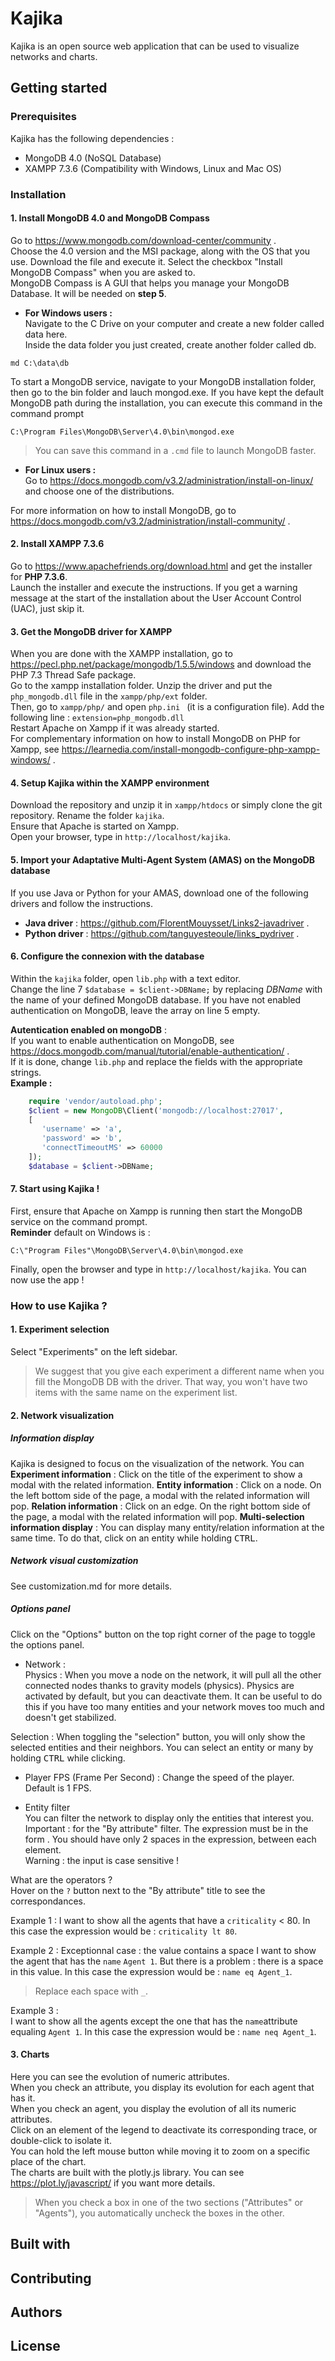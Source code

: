 # Kajika
Kajika is an open source web application that can be used to visualize networks and charts. 

## Getting started
  ### Prerequisites
Kajika has the following dependencies :
* MongoDB 4.0 (NoSQL Database)
* XAMPP 7.3.6 (Compatibility with Windows, Linux and Mac OS)

 ### Installation 
 
 #### 1. Install MongoDB 4.0 and MongoDB Compass
 Go to https://www.mongodb.com/download-center/community .  
 Choose the 4.0 version and the MSI package, along with the OS that you use.
 Download the file and execute it. Select the checkbox "Install MongoDB Compass" when you are asked to.  
 MongoDB Compass is A GUI that helps you manage your MongoDB Database. It will be needed on **step 5**.
 
 * **For Windows users :**  
 Navigate to the C Drive on your computer and create a new folder called data here.  
 Inside the data folder you just created, create another folder called db.
  ```
  md C:\data\db
  ```
  To start a MongoDB service, navigate to your MongoDB installation folder, then go to the bin folder and lauch mongod.exe.
  If you have kept the default MongoDB path during the installation, you can execute this command in the command prompt 
  ```
  C:\Program Files\MongoDB\Server\4.0\bin\mongod.exe
  ```
>  You can save this command in a ```.cmd``` file to launch MongoDB faster.
  
 * **For Linux users :**  
 Go to https://docs.mongodb.com/v3.2/administration/install-on-linux/ and choose one of the distributions.
 
For more information on how to install MongoDB, go to https://docs.mongodb.com/v3.2/administration/install-community/ .
 
 #### 2. Install XAMPP 7.3.6
 Go to https://www.apachefriends.org/download.html and get the installer for **PHP 7.3.6**.  
Launch the installer and execute the instructions. If you get a warning message at the start of the installation about the User Account Control (UAC), just skip it. 
 
 #### 3. Get the MongoDB driver for XAMPP 
 When you are done with the XAMPP installation, go to https://pecl.php.net/package/mongodb/1.5.5/windows and download the PHP 7.3 Thread Safe package.  
Go to the xampp installation folder. Unzip the driver and put the ``` php_mongodb.dll ``` file in the `` xampp/php/ext `` folder.  
Then, go to ``` xampp/php/ ``` and open ```php.ini ``` (it is a configuration file). Add the following line : ``` extension=php_mongodb.dll ```   
Restart Apache on Xampp if it was already started.  
For complementary information on how to install MongoDB on PHP for Xampp, see https://learnedia.com/install-mongodb-configure-php-xampp-windows/ .

 #### 4. Setup Kajika within the XAMPP environment
 Download the repository and unzip it in  ``` xampp/htdocs ``` or simply clone the git repository. Rename the folder ``` kajika ```.  
 Ensure that Apache is started on Xampp.  
 Open your browser, type in ``` http://localhost/kajika ```.  
 
#### 5. Import your Adaptative Multi-Agent System (AMAS) on the MongoDB database
If you use Java or Python for your AMAS, download one of the following drivers and follow the instructions.
* **Java driver** :  https://github.com/FlorentMouysset/Links2-javadriver .
* **Python driver** : https://github.com/tanguyesteoule/links_pydriver .   

#### 6. Configure the connexion with the database 
Within the `` kajika `` folder, open `lib.php` with a text editor.  
Change the line  7 `$database = $client->DBName;` by replacing *DBName* with the name of your defined MongoDB database.
If you have not enabled authentication on MongoDB, leave the array on line 5 empty.

**Autentication enabled on mongoDB** :  
If you want to enable authentication on MongoDB, see https://docs.mongodb.com/manual/tutorial/enable-authentication/ .  
If it is done, change `lib.php` and replace the fields with the appropriate strings.  
**Example :**
```php
	require 'vendor/autoload.php'; 
	$client = new MongoDB\Client('mongodb://localhost:27017',
	[ 
	   'username' => 'a',
	   'password' => 'b',
	   'connectTimeoutMS' => 60000	
	]);
	$database = $client->DBName; 
 ```
 
#### 7. Start using Kajika !
First, ensure that Apache on Xampp is running then start the MongoDB service on the command prompt.  
**Reminder** default on Windows is :
  ```
  C:\"Program Files"\MongoDB\Server\4.0\bin\mongod.exe
  ```
 Finally, open the browser and type in ``` http://localhost/kajika ```. You can now use the app !


 ### How to use Kajika ?
 #### 1. Experiment selection
 Select "Experiments" on the left sidebar. 
 > We suggest that you give each experiment a different name when you fill the MongoDB DB with the driver. That way, you won't have two items with the same name on the experiment list.
 
 #### 2. Network visualization 
##### Information display 
Kajika is designed to focus on the visualization of the network. You can
**Experiment information** : Click on the title of the experiment to show a modal with the related information.
**Entity information** :  Click on a node. On the left bottom side of the page, a modal with the related information will pop.
**Relation information** :  Click on an edge. On the right bottom side of the page, a modal with the related information will pop. 
**Multi-selection information display** : You can display many entity/relation information at the same time. To do that, click on an entity while holding <kbd>CTRL</kbd>.

 ##### Network visual customization

See customization.md for more details.




 ##### Options panel
 Click on the "Options" button on the top right corner of the page to toggle the options panel.  
* Network :  
Physics : 
When you move a node on the network, it will pull all the other connected nodes thanks to gravity models (physics).
Physics are activated by default, but you can deactivate them. It can be useful to do this if you have too many entities and your network moves too much and doesn't get stabilized.

Selection : 
When toggling the "selection" button, you will only show the selected entities and their neighbors. You can select an entity or many by holding <kbd>CTRL</kbd> while clicking.

* Player
FPS (Frame Per Second) : Change the speed of the player. Default is 1 FPS.

* Entity filter  
You can filter the network to display only the entities that interest you. 
Important : for the "By attribute" filter.
The expression must be in the form <attribute name> <operator> <value>. 
You should have only 2 spaces in the expression, between each element.  
Warning : the input is case sensitive ! 

What are the operators ?  
Hover on the `?` button next to the "By attribute" title to see the correspondances. 

Example 1 : 
I want to show all the agents that have a `criticality` < 80.
In this case the expression would be : `criticality lt 80`.

Example 2 : 
Exceptionnal case : the value contains a space
I want to show the agent that has the `name` `Agent 1`. But there is a problem : there is a space in this value. 
In this case the expression would be : `name eq Agent_1`.
> Replace each space with `_`.

Example 3 :  
I want to show all the agents except the one that has the `name`attribute equaling `Agent 1`.
In this case the expression would be : `name neq Agent_1`.

#### 3. Charts
Here you can see the evolution of numeric attributes.  
When you check an attribute, you display its evolution for each agent that has it.  
When you check an agent, you display the evolution of all its numeric attributes.  
Click on an element of the legend to deactivate its corresponding trace, or double-click to isolate it.  
You can hold the left mouse button while moving it to zoom on a specific place of the chart.  
The charts are built with the plotly.js library. You can see https://plot.ly/javascript/ if you want more details.  

> When you check a box in one of the two sections ("Attributes" or "Agents"), you automatically uncheck the boxes in the other.

## Built with


## Contributing

## Authors

## License






 
 
 
 
 
 



